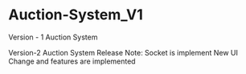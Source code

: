 # Auction-System_V1
Version - 1 Auction System

Version-2 Auction System
Release Note:
    Socket is implement
    New UI Change and features are implemented
